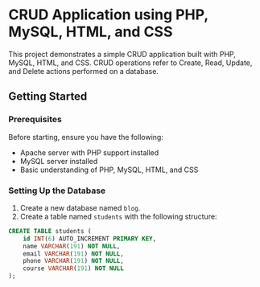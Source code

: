 # CRUD Application using PHP, MySQL, HTML, and CSS

This project demonstrates a simple CRUD application built with PHP, MySQL, HTML, and CSS. CRUD operations refer to Create, Read, Update, and Delete actions performed on a database.

## Getting Started

### Prerequisites

Before starting, ensure you have the following:

- Apache server with PHP support installed
- MySQL server installed
- Basic understanding of PHP, MySQL, HTML, and CSS

### Setting Up the Database

1. Create a new database named `blog`.
2. Create a table named `students` with the following structure:

```sql
CREATE TABLE students (
    id INT(6) AUTO_INCREMENT PRIMARY KEY,
    name VARCHAR(191) NOT NULL,
    email VARCHAR(191) NOT NULL,
    phone VARCHAR(191) NOT NULL,
    course VARCHAR(191) NOT NULL
);
